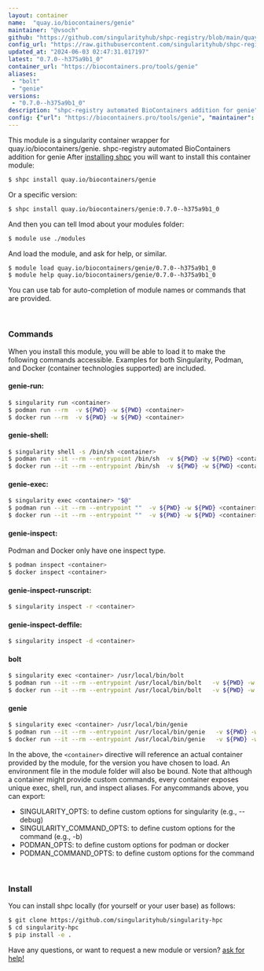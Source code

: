 ```yaml
---
layout: container
name:  "quay.io/biocontainers/genie"
maintainer: "@vsoch"
github: "https://github.com/singularityhub/shpc-registry/blob/main/quay.io/biocontainers/genie/container.yaml"
config_url: "https://raw.githubusercontent.com/singularityhub/shpc-registry/main/quay.io/biocontainers/genie/container.yaml"
updated_at: "2024-06-03 02:47:31.017197"
latest: "0.7.0--h375a9b1_0"
container_url: "https://biocontainers.pro/tools/genie"
aliases:
 - "bolt"
 - "genie"
versions:
 - "0.7.0--h375a9b1_0"
description: "shpc-registry automated BioContainers addition for genie"
config: {"url": "https://biocontainers.pro/tools/genie", "maintainer": "@vsoch", "description": "shpc-registry automated BioContainers addition for genie", "latest": {"0.7.0--h375a9b1_0": "sha256:98097053bf0ba93fc91811705ec6c720fba8fb605f0ba8461c5fa7828e1ad3ae"}, "tags": {"0.7.0--h375a9b1_0": "sha256:98097053bf0ba93fc91811705ec6c720fba8fb605f0ba8461c5fa7828e1ad3ae"}, "docker": "quay.io/biocontainers/genie", "aliases": {"bolt": "/usr/local/bin/bolt", "genie": "/usr/local/bin/genie"}}
---
```


This module is a singularity container wrapper for quay.io/biocontainers/genie.
shpc-registry automated BioContainers addition for genie
After [installing shpc](#install) you will want to install this container module:


```bash
$ shpc install quay.io/biocontainers/genie
```

Or a specific version:

```bash
$ shpc install quay.io/biocontainers/genie:0.7.0--h375a9b1_0
```

And then you can tell lmod about your modules folder:

```bash
$ module use ./modules
```

And load the module, and ask for help, or similar.

```bash
$ module load quay.io/biocontainers/genie/0.7.0--h375a9b1_0
$ module help quay.io/biocontainers/genie/0.7.0--h375a9b1_0
```

You can use tab for auto-completion of module names or commands that are provided.

<br>

### Commands

When you install this module, you will be able to load it to make the following commands accessible.
Examples for both Singularity, Podman, and Docker (container technologies supported) are included.

#### genie-run:

```bash
$ singularity run <container>
$ podman run --rm  -v ${PWD} -w ${PWD} <container>
$ docker run --rm  -v ${PWD} -w ${PWD} <container>
```

#### genie-shell:

```bash
$ singularity shell -s /bin/sh <container>
$ podman run --it --rm --entrypoint /bin/sh  -v ${PWD} -w ${PWD} <container>
$ docker run --it --rm --entrypoint /bin/sh  -v ${PWD} -w ${PWD} <container>
```

#### genie-exec:

```bash
$ singularity exec <container> "$@"
$ podman run --it --rm --entrypoint ""  -v ${PWD} -w ${PWD} <container> "$@"
$ docker run --it --rm --entrypoint ""  -v ${PWD} -w ${PWD} <container> "$@"
```

#### genie-inspect:

Podman and Docker only have one inspect type.

```bash
$ podman inspect <container>
$ docker inspect <container>
```

#### genie-inspect-runscript:

```bash
$ singularity inspect -r <container>
```

#### genie-inspect-deffile:

```bash
$ singularity inspect -d <container>
```


#### bolt

```bash
$ singularity exec <container> /usr/local/bin/bolt
$ podman run --it --rm --entrypoint /usr/local/bin/bolt   -v ${PWD} -w ${PWD} <container> -c " $@"
$ docker run --it --rm --entrypoint /usr/local/bin/bolt   -v ${PWD} -w ${PWD} <container> -c " $@"
```


#### genie

```bash
$ singularity exec <container> /usr/local/bin/genie
$ podman run --it --rm --entrypoint /usr/local/bin/genie   -v ${PWD} -w ${PWD} <container> -c " $@"
$ docker run --it --rm --entrypoint /usr/local/bin/genie   -v ${PWD} -w ${PWD} <container> -c " $@"
```



In the above, the `<container>` directive will reference an actual container provided
by the module, for the version you have chosen to load. An environment file in the
module folder will also be bound. Note that although a container
might provide custom commands, every container exposes unique exec, shell, run, and
inspect aliases. For anycommands above, you can export:

 - SINGULARITY_OPTS: to define custom options for singularity (e.g., --debug)
 - SINGULARITY_COMMAND_OPTS: to define custom options for the command (e.g., -b)
 - PODMAN_OPTS: to define custom options for podman or docker
 - PODMAN_COMMAND_OPTS: to define custom options for the command

<br>

### Install

You can install shpc locally (for yourself or your user base) as follows:

```bash
$ git clone https://github.com/singularityhub/singularity-hpc
$ cd singularity-hpc
$ pip install -e .
```

Have any questions, or want to request a new module or version? [ask for help!](https://github.com/singularityhub/singularity-hpc/issues)